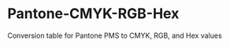 Pantone-CMYK-RGB-Hex
====================

Conversion table for Pantone PMS to CMYK, RGB, and Hex values
